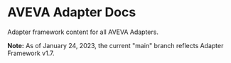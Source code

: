 # AVEVA Adapter Docs


Adapter framework content for all AVEVA Adapters.

**Note:** As of January 24, 2023, the current "main" branch reflects Adapter Framework v1.7.
